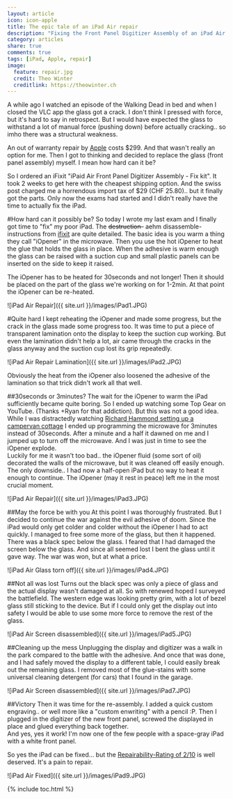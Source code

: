```yaml
---
layout: article
icon: icon-apple
title: The epic tale of an iPad Air repair
description: "Fixing the Front Panel Digitizer Assembly of an iPad Air isn't easy. Here's how to do it."
category: articles
share: true
comments: true
tags: [iPad, Apple, repair]
image:
  feature: repair.jpg
  credit: Theo Winter
  creditlink: https://theowinter.ch
---
```


A while ago I watched an episode of the Walking Dead in bed and when I closed the VLC app the glass got a crack. 
I don't think I pressed with force, but it's hard to say in retrospect. But I would have expected the glass to withstand 
a lot of manual force (pushing down) before actually cracking.. so imho there was a structural weakness.
   
An out of warranty repair by [Apple](https://www.apple.com/support/ipad/repair/screen-damage/) costs $299. 
And that wasn't really an option for me. Then I got to thinking and decided to replace the glass (front panel assembly) myself. 
I mean how hard can it be?

So I ordered an iFixit "iPaid Air Front Panel Digitizer Assembly -  Fix kit". It took 2 weeks to get here with the cheapest 
shipping option. And the swiss post charged me a horrendous import tax of $29 (CHF 25.80).. but it finally got the parts. 
Only now the exams had started and I didn't really have the time to actually fix the iPad.

#How hard can it possibly be?
So today I wrote my last exam and I finally got time to "fix" my poor iPad. The <s>destruction-</s> aehm disassemble-instructions from 
[ifixit](https://www.ifixit.com/Guide/iPad+Air+Wi-Fi+Front+Panel+Assembly+Replacement/25038) are quite detailed. The basic idea is 
you warm a thing they call "iOpener" in the microwave. Then you use the hot iOpener to heat the glue that holds the glass in place. 
When the adhesive is warm enough the glass can be raised with a suction cup and small plastic panels can be inserted on the side to keep it raised.

The iOpener has to be heated for 30seconds and not longer! Then it should be placed on the part of the glass we're working on for 1-2min.
At that point the iOpener can be re-heated.

![iPad Air Repair]({{ site.url }}/images/iPad1.JPG) 

#Quite hard
I kept reheating the iOpener and made some progress, but the crack in the glass made some progress too. It was time to 
put a piece of transparent lamination onto the display to keep the suction cup working. But even the lamination didn't 
help a lot, air came through the cracks in the glass anyway and the suction cup lost its grip repeatedly. 

![iPad Air Repair Lamination]({{ site.url }}/images/iPad2.JPG) 

Obviously the heat from the iOpener also loosened the adhesive of the lamination so that trick didn't work all that well.

##30seconds or 3minutes?
The wait for the iOpener to warm the iPad sufficiently became quite boring. So I ended up watching some Top Gear on YouTube. (Thanks +Ryan for that addiction).
But this was not a good idea. While I was distractedly watching [Richard Hammond setting up a campervan cottage](https://www.youtube.com/watch?v=I7g08nwEmyY) I ended up programming
the microwave for 3minutes instead of 30seconds. After a minute and a half it dawned on me and I jumped up to turn off the microwave. And I was just in time to see the 
iOpener explode.  
Luckily for me it wasn't too bad.. the iOpener fluid (some sort of oil) decorated the walls of the microwave, but it was cleaned off easily enough. 
The only downside.. I had now a half-open iPad but no way to heat it enough to continue. The iOpener (may it rest in peace) left me in the most crucial moment.

![iPad Air Repair]({{ site.url }}/images/iPad3.JPG) 

##May the force be with you
At this point I was thoroughly frustrated. But I decided to continue the war against the evil adhesive of doom. Since the iPad would only 
get colder and colder without the iOpener I had to act quickly. I managed to free some more of the glass, but then it happened.  
There was a black spec below the glass. I feared that I had damaged the screen below the glass. And since all seemed lost 
I bent the glass until it gave way. The war was won, but at what a price.

![iPad Air Glass torn off]({{ site.url }}/images/iPad4.JPG) 

##Not all was lost
Turns out the black spec was only a piece of glass and the actual display wasn't damaged at all. So with renewed hoped I 
surveyed the battlefield. The western edge was looking pretty grim, with a lot of bezel glass still sticking to the device. But if 
I could only get the display out into safety I would be able to use some more force to remove the rest of the glass.

![iPad Air Screen disassembled]({{ site.url }}/images/iPad5.JPG) 

##Cleaning up the mess
Unplugging the display and digitizer was a walk in the park compared to the battle with the adhesive. And once that was done, and I had safely 
moved the display to a different table, I could easily break out the remaining glass. I removed most of the glue-stains with some universal cleaning detergent (for cars) 
that I found in the garage. 

![iPad Air Screen disassembled]({{ site.url }}/images/iPad7.JPG) 

##Victory
Then it was time for the re-assembly. I added a quick custom engraving.. or well more like a "custom enwriting" with a pencil :P. 
Then I plugged in the digitizer of the new front panel, screwed the displayed in place and glued everything back together.  
And yes, yes it work! I'm now one of the few people with a space-gray iPad with a white front panel.  

So yes the iPad can be fixed... but the [Repairability-Rating of 2/10](https://www.ifixit.com/Device/iPad_Air_Wi-Fi) is well deserved. It's a pain to repair. 

![iPad Air Fixed]({{ site.url }}/images/iPad9.JPG) 

{% include toc.html %}
